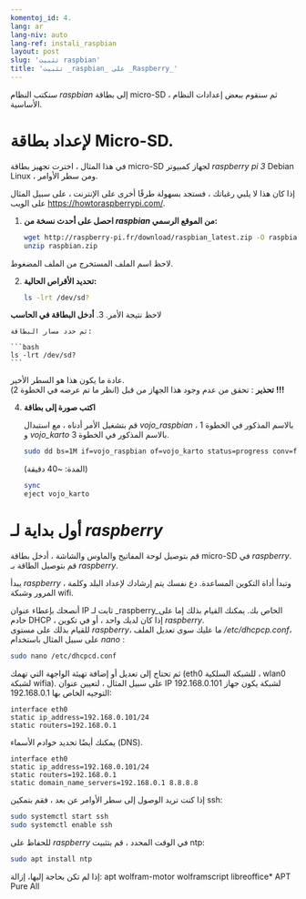 ```yaml
---
komentoj_id: 4.
lang: ar
lang-niv: auto
lang-ref: instali_raspbian
layout: post
slug: 'تثبيت raspbian'
title: 'تثبيت _raspbian_ على _Raspberry_'
---
```


سنكتب النظام _raspbian_ إلى بطاقة micro-SD ، ثم سنقوم ببعض إعدادات النظام الأساسية. 


# لإعداد بطاقة Micro-SD.

في هذا المثال ، اخترت تجهيز بطاقة micro-SD لجهاز كمبيوتر _raspberry pi 3_ Debian Linux ، ومن سطر الأوامر.

إذا كان هذا لا يلبي رغباتك ، فستجد بسهولة طرقًا أخرى على الإنترنت ، على سبيل المثال على الويب <https://howtoraspberrypi.com/>.

 1. **احصل على أحدث نسخة من _raspbian_ من الموقع الرسمي:**



    ```bash
    wget http://raspberry-pi.fr/download/raspbian_latest.zip -O raspbian.zip
    unzip raspbian.zip
    ```
لاحظ اسم الملف المستخرج من الملف المضغوط.
    
 2. **تحديد الأقراص الحالية:**


    
    ```bash
    ls -lrt /dev/sd?
    ```
لاحظ نتيجة الأمر. 3. **أدخل البطاقة في الحاسب**
    
    ثم حدد مسار البطاقة:
    
    ```bash
    ls -lrt /dev/sd?
    ```
عادة ما يكون هذا هو السطر الأخير.  
    **تحذير** : تحقق من عدم وجود هذا الجهاز من قبل \(انظر ما تم عرضه في الخطوة 2\) **!!!**

 4. **اكتب صورة إلى بطاقة**



    قم بتشغيل الأمر أدناه ، مع استبدال _vojo\_raspbian_ بالاسم المذكور في الخطوة 1 ، و _vojo\_karto_ بالاسم المذكور في الخطوة 3.
    
    ```bash
    sudo dd bs=1M if=vojo_raspbian of=vojo_karto status=progress conv=fsync
    ```
    (المدة: ~40 دقيقة)
    
    ```bash
    sync
    eject vojo_karto
    ``` 


# أول بداية لـ _raspberry_
قم بتوصيل لوحة المفاتيح والماوس والشاشة ، أدخل بطاقة micro-SD في _raspberry_.  
قم بتوصيل الطاقة بـ _raspberry_.

يبدأ _raspberry_ ، وتبدأ أداة التكوين المساعدة. دع نفسك يتم إرشادك لإعداد البلد وكلمة المرور وشبكة wifi.

أنصحك بإعطاء عنوان IP ثابت لـ _raspberry_الخاص بك. يمكنك القيام بذلك إما على خادم DHCP ، إذا كان لديك واحد ، أو في تكوين _raspberry_.  
للقيام بذلك على مستوى _raspberry_، ما عليك سوى تعديل الملف _/etc/dhcpcp.conf_، على سبيل المثال باستخدام _nano_ :

```bash
sudo nano /etc/dhcpcd.conf
```

ثم تحتاج إلى تعديل أو إضافة تهيئة الواجهة التي تهمك (eth0 للشبكة السلكية ، wlan0 لشبكة wifia). على سبيل المثال ، لتعيين عنوان IP 192.168.0.101 لشبكة يكون جهاز التوجيه الخاص بها 192.168.0.1:

```
interface eth0
static ip_address=192.168.0.101/24
static routers=192.168.0.1
```
يمكنك أيضًا تحديد خوادم الأسماء (DNS). 

```
interface eth0
static ip_address=192.168.0.101/24
static routers=192.168.0.1
static domain_name_servers=192.168.0.1 8.8.8.8
```
إذا كنت تريد الوصول إلى سطر الأوامر عن بعد ، فقم بتمكين ssh:

```bash
sudo systemctl start ssh
sudo systemctl enable ssh
```

للحفاظ على _raspberry_ في الوقت المحدد ، قم بتثبيت ntp:

```bash
sudo apt install ntp
```

إذا لم تكن بحاجة إليها، إزالة:
apt wolfram-motor wolframscript libreoffice*
APT Pure All
